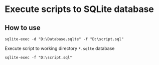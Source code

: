 ﻿# Execute scripts to SQLite database

## How to use
```
sqlite-exec -d "D:\Database.sqlte" -f "D:\script.sql"
```
Execute script to working directory `*.sqlte` database
```
sqlite-exec -f "D:\script.sql"
```
